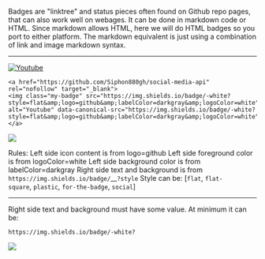 Badges are "linktree" and status pieces often found on Github repo pages, that can also work well on webages. It can be done in markdown code or HTML. Since markdown allows HTML, here we will do HTML badges so you port to either platform. The markdown equivalent is just using a combination of link and image markdown syntax.

---

<a href="https://github.com/Siphon880gh/social-media-api" rel="nofollow" target="_blank"><img class="my-badge" src="https://img.shields.io/badge/-white?style=flat&amp;logo=github&amp;labelColor=darkgray&amp;logoColor=white" alt="Youtube" data-canonical-src="https://img.shields.io/badge/Github-white?style=flat&amp;logo=youtube&amp;labelColor=lightgray&amp;labelColor=white"></a>

```
<a href="https://github.com/Siphon880gh/social-media-api" rel="nofollow" target="_blank">
<img class="my-badge" src="https://img.shields.io/badge/-white?style=flat&amp;logo=github&amp;labelColor=darkgray&amp;logoColor=white" alt="Youtube" data-canonical-src="https://img.shields.io/badge/-white?style=flat&amp;logo=github&amp;labelColor=darkgray&amp;logoColor=white"></a>
```

![](80Am5bU.png)

Rules:
Left side icon content is from logo=github
Left side foreground color is from logoColor=white
Left side background color is from labelColor=darkgray
Right side text and background is from `https://img.shields.io/badge/`\_\_`?style`
Style can be: [`flat`, `flat-square`, `plastic`, `for-the-badge`, `social`]

---


Right side text and background must have some value. At minimum it can be:
```
https://img.shields.io/badge/-white?
```

![](nGb0TIp.png)

